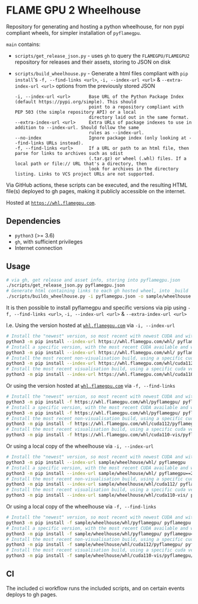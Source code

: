 # FLAME GPU 2 Wheelhouse

Repository for generating and hosting a python wheelhouse, for non pypi compliant wheels, for simpler installation of `pyflamegpu`.

`main` contains:

+ `scripts/get_release_json.py` - uses `gh` to query the `FLAMEGPU/FLAMEGPU2` repository for releases and their assets, storing to JSON on disk
+ `scripts/build_wheelhouse.py` - Generate a html files compliant with `pip install`'s `-f, --find-links <url>`, `-i, --index-url <url>` & `--extra-index-url <url>` options from the previously stored JSON

    ```text
    -i, --index-url <url>       Base URL of the Python Package Index (default https://pypi.org/simple). This should
                                point to a repository compliant with PEP 503 (the simple repository API) or a local
                                directory laid out in the same format.
    --extra-index-url <url>     Extra URLs of package indexes to use in addition to --index-url. Should follow the same
                                rules as --index-url.
    --no-index                  Ignore package index (only looking at --find-links URLs instead).
    -f, --find-links <url>      If a URL or path to an html file, then parse for links to archives such as sdist
                                (.tar.gz) or wheel (.whl) files. If a local path or file:// URL that's a directory, then
                                look for archives in the directory listing. Links to VCS project URLs are not supported.
    ```

Via GitHub actions, these scripts can be executed, and the resulting HTML file(s) deployed to gh pages, making it publicly accessible on the internet.

Hosted at [`https://whl.flamegpu.com`](https://whl.flamegpu.com).

## Dependencies

+ `python3` (>= 3.6)
+ `gh`, with sufficient privileges
+ Internet connection

## Usage

```bash
# via gh, get release and asset info, storing into pyflamegpu.json
./scripts/get_release_json.py pyflamegpu.json
# Generate html containing links to each gh hosted wheel, into _build
./scripts/builds_wheelhouse.py -i pyflamegpu.json -o sample/wheelhouse
```

It is then possible to install pyflamegpu and specific versions via pip using `-f, --find-links <url>`, `-i, --index-url <url>` & `--extra-index-url <url>`

I.e. Using the version hosted at [`whl.flamegpu.com`](https://whl.flamegpu.com) via `-i, --index-url`

```bash
# Install the "newest" version, so most recent with newest CUDA and with visualiastion, via -f
python3 -m pip install --index-url https://whl.flamegpu.com/whl/ pyflamegpu
# Install a specific version, with the most recent CUDA available and with visualisation
python3 -m pip install --index-url https://whl.flamegpu.com/whl/ pyflamegpu==2.0.0rc0
# Install the most recent non-visualisation build, using a specific cuda version, in this case CUDA 11.2
python3 -m pip install --index-url https://whl.flamegpu.com/whl/cuda112/ pyflamegpu
# Install the most recent visualisation build, using a specific cuda version, in this case CUDA 11.0
python3 -m pip install --index-url https://whl.flamegpu.com/whl/cuda110-vis/ pyflamegpu
```

Or using the version hosted at [`whl.flamegpu.com`](https://whl.flamegpu.com) via `-f, --find-links`

```bash
# Install the "newest" version, so most recent with newest CUDA and with visualiastion, via -f
python3 -m pip install -f https://whl.flamegpu.com/whl/pyflamegpu/ pyflamegpu
# Install a specific version, with the most recent CUDA available and with visualisation
python3 -m pip install -f https://whl.flamegpu.com/whl/pyflamegpu/ pyflamegpu==2.0.0rc0
# Install the most recent non-visualisation build, using a specific cuda version, in this case CUDA 11.2
python3 -m pip install -f https://whl.flamegpu.com/whl/cuda112/pyflamegpu/ pyflamegpu
# Install the most recent visualisation build, using a specific cuda version, in this case CUDA 11.0
python3 -m pip install -f https://whl.flamegpu.com/whl/cuda110-vis/pyflamegpu/ pyflamegpu
```


Or using a local copy of the wheelhouse via `-i, --index-url`

```bash
# Install the "newest" version, so most recent with newest CUDA and with visualiastion, via -f
python3 -m pip install --index-url sample/wheelhouse/whl/ pyflamegpu
# Install a specific version, with the most recent CUDA available and with visualisation
python3 -m pip install --index-url sample/wheelhouse/whl/ pyflamegpu==2.0.0rc0
# Install the most recent non-visualisation build, using a specific cuda version, in this case CUDA 11.2
python3 -m pip install --index-url sample/wheelhouse/whl/cuda112/ pyflamegpu
# Install the most recent visualisation build, using a specific cuda version, in this case CUDA 11.0
python3 -m pip install --index-url sample/wheelhouse/whl/cuda110-vis/ pyflamegpu
```

Or using a local copy of the wheelhouse via `-f, --find-links`

```bash
# Install the "newest" version, so most recent with newest CUDA and with visualiastion, via -f
python3 -m pip install -f sample/wheelhouse/whl/pyflamegpu/ pyflamegpu
# Install a specific version, with the most recent CUDA available and with visualisation
python3 -m pip install -f sample/wheelhouse/whl/pyflamegpu/ pyflamegpu==2.0.0rc0
# Install the most recent non-visualisation build, using a specific cuda version, in this case CUDA 11.2
python3 -m pip install -f sample/wheelhouse/whl/cuda112/pyflamegpu/ pyflamegpu
# Install the most recent visualisation build, using a specific cuda version, in this case CUDA 11.0
python3 -m pip install -f sample/wheelhouse/whl/cuda110-vis/pyflamegpu/ pyflamegpu
```

## CI

The included ci workflow runs the included scripts, and on certain events deploys to gh pages.
